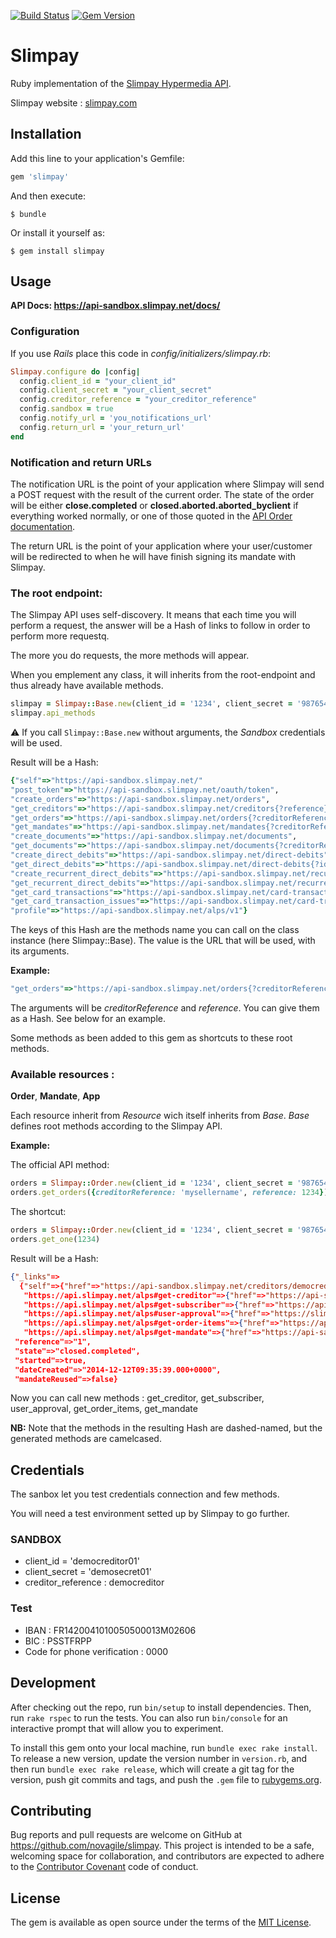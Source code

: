 [![Build Status](https://travis-ci.org/novagile/slimpay.svg)](https://travis-ci.org/novagile/slimpay)
[![Gem Version](https://badge.fury.io/rb/slimpay.svg)](https://badge.fury.io/rb/slimpay)

# Slimpay

Ruby implementation of the [Slimpay Hypermedia API](https://api-sandbox.slimpay.net/docs/).

Slimpay website : [slimpay.com](https://www.slimpay.com/)

## Installation

Add this line to your application's Gemfile:

```ruby
gem 'slimpay'
```

And then execute:

    $ bundle

Or install it yourself as:

    $ gem install slimpay


## Usage

**API Docs: https://api-sandbox.slimpay.net/docs/**

### Configuration

If you use _Rails_ place this code in _config/initializers/slimpay.rb_:

```ruby
Slimpay.configure do |config|
  config.client_id = "your_client_id"
  config.client_secret = "your_client_secret"
  config.creditor_reference = "your_creditor_reference"
  config.sandbox = true
  config.notify_url = 'you_notifications_url'
  config.return_url = 'your_return_url'
end
```

### Notification and return URLs

The notification URL is the point of your application where Slimpay will send a POST request with the result of the current order.
The state of the order will be either **close.completed** or **closed.aborted.aborted_byclient** if everything worked normally, or one of those quoted in the [API Order documentation](https://api-sandbox.slimpay.net/docs/alps/v1/orders/).

The return URL is the point of your application where your user/customer will be redirected to when he will have finish signing its mandate with Slimpay.

### The root endpoint:

The Slimpay API uses self-discovery. It means that each time you will perform a request, the answer will be a Hash of links to follow in order to perform more requestq.

The more you do requests, the more methods will appear.

When you emplement any class, it will inherits from the root-endpoint and thus already have available methods.

```ruby
slimpay = Slimpay::Base.new(client_id = '1234', client_secret = '987654321', creditor_reference = 'azerty')
slimpay.api_methods
```
:warning: If you call ```Slimpay::Base.new``` without arguments, the _Sandbox_ credentials will be used.

Result will be a Hash:

```ruby
{"self"=>"https://api-sandbox.slimpay.net/"
"post_token"=>"https://api-sandbox.slimpay.net/oauth/token",
"create_orders"=>"https://api-sandbox.slimpay.net/orders",
"get_creditors"=>"https://api-sandbox.slimpay.net/creditors{?reference}",
"get_orders"=>"https://api-sandbox.slimpay.net/orders{?creditorReference,reference}",
"get_mandates"=>"https://api-sandbox.slimpay.net/mandates{?creditorReference,rum}",
"create_documents"=>"https://api-sandbox.slimpay.net/documents",
"get_documents"=>"https://api-sandbox.slimpay.net/documents{?creditorReference,entityReference,reference}",
"create_direct_debits"=>"https://api-sandbox.slimpay.net/direct-debits",
"get_direct_debits"=>"https://api-sandbox.slimpay.net/direct-debits{?id}",
"create_recurrent_direct_debits"=>"https://api-sandbox.slimpay.net/recurrent-direct-debits",
"get_recurrent_direct_debits"=>"https://api-sandbox.slimpay.net/recurrent-direct-debits{?id}",
"get_card_transactions"=>"https://api-sandbox.slimpay.net/card-transactions{?id}",
"get_card_transaction_issues"=>"https://api-sandbox.slimpay.net/card-transaction-issues{?id}",
"profile"=>"https://api-sandbox.slimpay.net/alps/v1"}
```

The keys of this Hash are the methods name you can call on the class instance (here Slimpay::Base).
The value is the URL that will be used, with its arguments.

**Example:**

```ruby
"get_orders"=>"https://api-sandbox.slimpay.net/orders{?creditorReference,reference}",
```

The arguments will be _creditorReference_ and _reference_. You can give them as a Hash.
See below for an example.

Some methods as been added to this gem as shortcuts to these root methods.

### Available resources :
**Order**, **Mandate**, **App**

Each resource inherit from _Resource_ wich itself inherits from _Base_.
_Base_ defines root methods according to the Slimpay API.

**Example:**

The official API method:

```ruby
orders = Slimpay::Order.new(client_id = '1234', client_secret = '987654321', creditor_reference = 'azerty')
orders.get_orders({creditorReference: 'mysellername', reference: 1234})
```

The shortcut:

```ruby
orders = Slimpay::Order.new(client_id = '1234', client_secret = '987654321', creditor_reference = 'azerty')
orders.get_one(1234)
```

Result will be a Hash:

```json
{"_links"=>
  {"self"=>{"href"=>"https://api-sandbox.slimpay.net/creditors/democreditor/orders/1"},
   "https://api.slimpay.net/alps#get-creditor"=>{"href"=>"https://api-sandbox.slimpay.net/creditors/democreditor"},
   "https://api.slimpay.net/alps#get-subscriber"=>{"href"=>"https://api-sandbox.slimpay.net/creditors/democreditor/orders/1/subscribers/subscriber01"},
   "https://api.slimpay.net/alps#user-approval"=>{"href"=>"https://slimpay.net/slimpaytpe16/userApproval?accessCode=spK534N0cuZztBGwj2FjC6eKzcsKFRzXbfy8buloUHiZV6p9PhIfcPgV7c507R"},
   "https://api.slimpay.net/alps#get-order-items"=>{"href"=>"https://api-sandbox.slimpay.net/creditors/democreditor/orders/1/items"},
   "https://api.slimpay.net/alps#get-mandate"=>{"href"=>"https://api-sandbox.slimpay.net/creditors/democreditor/mandates/1"}},
 "reference"=>"1",
 "state"=>"closed.completed",
 "started"=>true,
 "dateCreated"=>"2014-12-12T09:35:39.000+0000",
 "mandateReused"=>false}
```

Now you can call new methods : get_creditor, get_subscriber, user_approval, get_order_items, get_mandate

**NB:** Note that the methods in the resulting Hash are dashed-named, but the generated methods are camelcased.

## Credentials
The sanbox let you test credentials connection and few methods.

You will need a test environment setted up by Slimpay to go further.

### SANDBOX

* client_id =  'democreditor01'
* client_secret = 'demosecret01'
* creditor_reference : democreditor

### Test

* IBAN : FR1420041010050500013M02606
* BIC : PSSTFRPP
* Code for phone verification : 0000

## Development

After checking out the repo, run `bin/setup` to install dependencies. Then, run `rake rspec` to run the tests. You can also run `bin/console` for an interactive prompt that will allow you to experiment.

To install this gem onto your local machine, run `bundle exec rake install`. To release a new version, update the version number in `version.rb`, and then run `bundle exec rake release`, which will create a git tag for the version, push git commits and tags, and push the `.gem` file to [rubygems.org](https://rubygems.org).

## Contributing

Bug reports and pull requests are welcome on GitHub at https://github.com/novagile/slimpay. This project is intended to be a safe, welcoming space for collaboration, and contributors are expected to adhere to the [Contributor Covenant](contributor-covenant.org) code of conduct.


## License

The gem is available as open source under the terms of the [MIT License](http://opensource.org/licenses/MIT).

